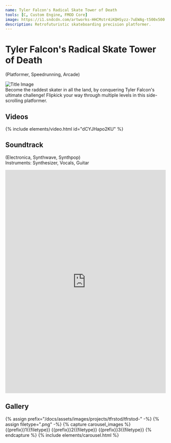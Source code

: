 ```yaml
---
name: Tyler Falcon's Radical Skate Tower of Death
tools: [C, Custom Engine, FMOD Core]
image: https://i1.sndcdn.com/artworks-HHCMstr4iKQHSyzz-7uEWAg-t500x500.jpg
description: Retrofuturistic skateboarding precision platformer.
---
```


# Tyler Falcon's Radical Skate Tower of Death
(Platformer, Speedrunning, Arcade)

<div class="row">
<div class="col">
<img src="https://i1.sndcdn.com/artworks-HHCMstr4iKQHSyzz-7uEWAg-t500x500.jpg" alt="Title Image">
</div>
<div class="col">
Become the raddest skater in all the land, by conquering Tyler Falcon's ultimate challenge! Flipkick your way through multiple levels in this side-scrolling platformer.
</div>
</div>

## Videos
{% include elements/video.html id="dCYJHapo2KU" %}

## Soundtrack
(Electronica, Synthwave, Synthpop)\
Instruments: Synthesizer, Vocals, Guitar

<iframe width="100%" height="700" scrolling="no" frameborder="no" allow="autoplay" src="https://w.soundcloud.com/player/?url=https%3A//api.soundcloud.com/playlists/1490867065&color=%23ff1c9f&auto_play=false&hide_related=false&show_comments=true&show_user=true&show_reposts=false&show_teaser=true"></iframe>

## Gallery
{% assign prefix="/docs/assets/images/projects/tfrstod/tfrstod-" -%}
{% assign filetype=".png" -%}
{% capture carousel_images %}
{{prefix}}1{{filetype}}
{{prefix}}2{{filetype}}
{{prefix}}3{{filetype}}
{% endcapture %}
{% include elements/carousel.html %}